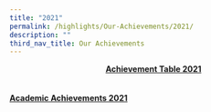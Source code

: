 ```yaml
---
title: "2021"
permalink: /highlights/Our-Achievements/2021/
description: ""
third_nav_title: Our Achievements
---
```

<strong><u><center>Achievement Table 2021</center><br><br>Academic Achievements 2021</u></strong>